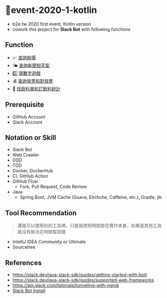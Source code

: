 # 🥇event-2020-1-kotlin 
* b2e tw 2020 first event, Kotlin version
* cowork this project for **Slack Bot** with following functions

## Function
* 📈 [查詢股價](https://github.com/b2etw/event-2020-1-java/issues/1)
* 🌤  [查詢新聞和天氣](https://github.com/b2etw/event-2020-1-java/issues/2)
* 1️⃣ [猜數字遊戲](https://github.com/b2etw/event-2020-1-java/issues/3)
* 💰 [查詢發票和對發票](https://github.com/b2etw/event-2020-1-java/issues/4)
* 🥤 [找飲料單和訂飲料統計](https://github.com/b2etw/event-2020-1-java/issues/5)

## Prerequisite
* GitHub Account
* Slack Account

## Notation or Skill
* Slack Bot
* Web Crawler
* DDD
* TDD
* Docker, DockerHub
* CI, GitHub Action
* GitHub Flow
  * Fork, Pull Request, Code Review
* Java
  * Spring Boot, JVM Cache (Guava, Ehchche, Caffeine, etc.), Gradle, jib

## Tool Recommendation
> 還是可以使用別的工具唷，只是我想把時間放在實作本身，如果是其他工具就沒有辦法花時間幫除錯
* IntelliJ IDEA Community or Ultimate
* Sourcetree

## References
* https://slack.dev/java-slack-sdk/guides/getting-started-with-bolt
* https://slack.dev/java-slack-sdk/guides/supported-web-frameworks
* https://api.slack.com/tutorials/tunneling-with-ngrok
* [Slack Bot Install](./doc/slack-bot-install.md)
